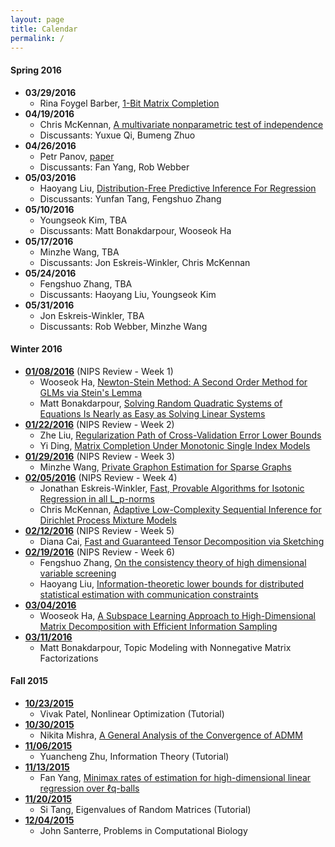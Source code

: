 ```yaml
---
layout: page
title: Calendar
permalink: /
---
```

#### Spring 2016
* **03/29/2016**
  * Rina Foygel Barber, [1-Bit Matrix Completion](http://arxiv.org/abs/1209.3672) 
* **04/19/2016**
  * Chris McKennan, [A multivariate nonparametric test of independence](http://www.sciencedirect.com/science/article/pii/S0047259X05001818) 
  * Discussants: Yuxue Qi, Bumeng Zhuo  
* **04/26/2016**
  * Petr Panov, [paper](http://m.biomet.oxfordjournals.org/content/101/4/755.full.pdf)  
  * Discussants: Fan Yang, Rob Webber  
* **05/03/2016**
  * Haoyang Liu, [Distribution-Free Predictive Inference For Regression](http://www.stat.cmu.edu/~ryantibs/papers/conformal.pdf)  
  * Discussants: Yunfan Tang, Fengshuo Zhang  
* **05/10/2016**
  * Youngseok Kim, TBA  
  * Discussants: Matt Bonakdarpour, Wooseok Ha  
* **05/17/2016**
  * Minzhe Wang, TBA  
  * Discussants: Jon Eskreis-Winkler, Chris McKennan  
* **05/24/2016**
  * Fengshuo Zhang, TBA  
  * Discussants: Haoyang Liu, Youngseok Kim  
* **05/31/2016**
  * Jon Eskreis-Winkler, TBA  
  * Discussants: Rob Webber, Minzhe Wang  

#### Winter 2016
* **[01/08/2016](http://helios-reading.github.io/nips_week1/)** (NIPS Review - Week 1)  
  * Wooseok Ha, [Newton-Stein Method: A Second Order Method for GLMs via Stein's Lemma](http://arxiv.org/abs/1511.08895)
  * Matt Bonakdarpour, [Solving Random Quadratic Systems of Equations Is Nearly as Easy as Solving Linear Systems](http://arxiv.org/abs/1505.05114)
* **[01/22/2016](http://helios-reading.github.io/nips_week2/)** (NIPS Review - Week 2)   
  * Zhe Liu, [Regularization Path of Cross-Validation Error Lower Bounds](http://arxiv.org/abs/1502.02344)  
  * Yi Ding, [Matrix Completion Under Monotonic Single Index Models](http://arxiv.org/abs/1512.08787)  
* **[01/29/2016](http://helios-reading.github.io/nips_week3/)** (NIPS Review - Week 3)   
  * Minzhe Wang, [Private Graphon Estimation for Sparse Graphs](http://arxiv.org/abs/1506.06162)  
* **[02/05/2016](http://helios-reading.github.io/nips_week4/)** (NIPS Review - Week 4)  
  * Jonathan Eskreis-Winkler, [Fast, Provable Algorithms for Isotonic Regression in all L_p-norms](http://arxiv.org/abs/1507.00710)  
  * Chris McKennan, [Adaptive Low-Complexity Sequential Inference for Dirichlet Process Mixture Models](http://arxiv.org/abs/1409.8185)   
* **[02/12/2016](http://helios-reading.github.io/nips_week5/)** (NIPS Review - Week 5)  
  * Diana Cai, [Fast and Guaranteed Tensor Decomposition via Sketching](http://arxiv.org/abs/1506.04448)  
* **[02/19/2016](http://helios-reading.github.io/nips_week6/)** (NIPS Review - Week 6)  
  * Fengshuo Zhang, [On the consistency theory of high dimensional variable screening](http://arxiv.org/abs/1502.06895)
  * Haoyang Liu, [Information-theoretic lower bounds for distributed statistical estimation with communication constraints](http://www.cs.berkeley.edu/~yuczhang/files/nips13_communication.pdf)
* **[03/04/2016](http://helios-reading.github.io/subspace_wh/)** 
  * Wooseok Ha, [A Subspace Learning Approach to High-Dimensional Matrix Decomposition with Efficient Information Sampling](http://arxiv.org/abs/1502.00182)  
* **[03/11/2016](http://helios-reading.github.io/tm_nmf_mb/)** 
  * Matt Bonakdarpour, Topic Modeling with Nonnegative Matrix Factorizations

#### Fall 2015
* **[10/23/2015](http://helios-reading.github.io/opt_vivak/)**
  * Vivak Patel, Nonlinear Optimization (Tutorial)
* **[10/30/2015](http://helios-reading.github.io/admm_nikita/)**
  * Nikita Mishra, [A General Analysis of the Convergence of ADMM](http://arxiv.org/abs/1502.02009)  
* **[11/06/2015](http://helios-reading.github.io/infoTheory_yc/)**   
  * Yuancheng Zhu, Information Theory (Tutorial)
* **[11/13/2015](http://helios-reading.github.io/minimaxLp-fan/)** 
  * Fan Yang, [Minimax rates of estimation for high-dimensional linear regression over ℓq-balls](http://arxiv.org/pdf/0910.2042.pdf)
* **[11/20/2015](http://helios-reading.github.io/randomMat-si/)** 
  * Si Tang, Eigenvalues of Random Matrices (Tutorial)
* **[12/04/2015](http://helios-reading.github.io/compBio-john/)** 
  * John Santerre, Problems in Computational Biology
 
